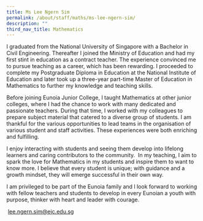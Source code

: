```yaml
---
title: Ms Lee Ngern Sim
permalink: /about/staff/maths/ms-lee-ngern-sim/
description: ""
third_nav_title: Mathematics
---
```




I graduated from the National University of Singapore with a Bachelor in Civil Engineering. Thereafter I joined the Ministry of Education and had my first stint in education as a contract teacher. The experience convinced me to pursue teaching as a career, which has been rewarding. I proceeded to complete my Postgraduate Diploma in Education at the National Institute of Education and later took up a three-year part-time Master of Education in Mathematics to further my knowledge and teaching skills.

Before joining Eunoia Junior College, I taught Mathematics at other junior colleges, where I had the chance to work with many dedicated and passionate teachers. During that time, I worked with my colleagues to prepare subject material that catered to a diverse group of students. I am thankful for the various opportunities to lead teams in the organisation of various student and staff activities. These experiences were both enriching and fulfilling.

I enjoy interacting with students and seeing them develop into lifelong learners and caring contributors to the community.  In my teaching, I aim to spark the love for Mathematics in my students and inspire them to want to know more. I believe that every student is unique; with guidance and a growth mindset, they will emerge successful in their own way.

I am privileged to be part of the Eunoia family and l look forward to working with fellow teachers and students to develop in every Eunoian a youth with purpose, thinker with heart and leader with courage.

 [lee.ngern.sim@ejc.edu.sg](mailto:lee.ngern.sim@ejc.edu.sg)
